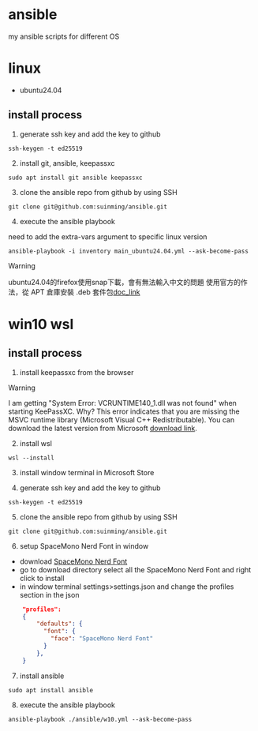 # ansible

my ansible scripts for different OS

# linux

- ubuntu24.04

## install process

1. generate ssh key and add the key to github

```shell
ssh-keygen -t ed25519
```

2. install git, ansible, keepassxc

```shell
sudo apt install git ansible keepassxc
```

3. clone the ansible repo from github by using SSH

```shell
git clone git@github.com:suinming/ansible.git
```

4. execute the ansible playbook

need to add the extra-vars argument to specific linux version

```shell
ansible-playbook -i inventory main_ubuntu24.04.yml --ask-become-pass
```

> [!WARNING]  
> ubuntu24.04的firefox使用snap下載，會有無法輸入中文的問題 
> 使用官方的作法，從 APT 倉庫安裝 .deb 套件包[doc_link](https://support.mozilla.org/zh-TW/kb/install-firefox-linux?utm_source=www.mozilla.org&utm_medium=referral&utm_campaign=firefox-download-thanks&_gl=1*9q6f4w*_ga*MjczMTI3MTg2LjE3MzU3MTgxNzg.*_ga_MQ7767QQQW*MTczNTcxODE4NC4xLjEuMTczNTcxODE5My4wLjAuMA..#w_install-firefox-deb-package-for-debian-based-distributions)

# win10 wsl

## install process

1. install keepassxc from the browser

> [!WARNING]  
> I am getting "System Error: VCRUNTIME140_1.dll was not found" when starting KeePassXC. Why?
> This error indicates that you are missing the MSVC runtime library (Microsoft Visual C++ Redistributable). You can download the latest version from Microsoft [download link](https://aka.ms/vs/17/release/vc_redist.x64.exe).

2. install wsl

```shell
wsl --install
```

3. install window terminal in Microsoft Store

4. generate ssh key and add the key to github

```shell
ssh-keygen -t ed25519
```

5. clone the ansible repo from github by using SSH

```shell
git clone git@github.com:suinming/ansible.git
```

6. setup SpaceMono Nerd Font in window

- download [SpaceMono Nerd Font](https://www.nerdfonts.com/font-downloads)
- go to download directory select all the SpaceMono Nerd Font and right click to install
- in window terminal settings>settings.json and change the profiles section in the json

```json
    "profiles":
    {
        "defaults": {
          "font": {
            "face": "SpaceMono Nerd Font"
          }
        },
    }
```

7. install ansible

```shell
sudo apt install ansible
```

8. execute the ansible playbook

```shell
ansible-playbook ./ansible/w10.yml --ask-become-pass
```
